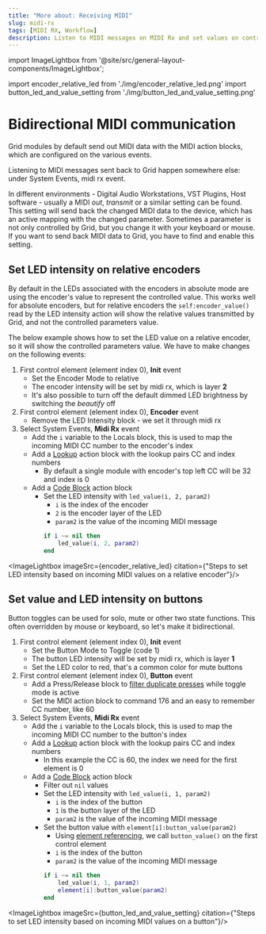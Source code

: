 ```yaml
---
title: "More about: Receiving MIDI"
slug: midi-rx
tags: [MIDI RX, Workflow]
description: Listen to MIDI messages on MIDI Rx and set values on control elements.
---
```


import ImageLightbox from '@site/src/general-layout-components/ImageLightbox';

import encoder_relative_led from './img/encoder_relative_led.png'
import button_led_and_value_setting from './img/button_led_and_value_setting.png'


# Bidirectional MIDI communication

Grid modules by default send out MIDI data with the MIDI action blocks, which are configured on the various events. 

Listening to MIDI messages sent back to Grid happen somewhere else: under System Events, midi rx event. 

In different environments - Digital Audio Workstations, VST Plugins, Host software - usually a MIDI *out*, *transmit* or a similar setting can be found. This setting will send back the changed MIDI data to the device, which has an active mapping with the changed parameter. Sometimes a parameter is not only controlled by Grid, but you change it with your keyboard or mouse. If you want to send back MIDI data to Grid, you have to find and enable this setting.

## Set LED intensity on relative encoders

By default in the LEDs associated with the encoders in absolute mode are using the encoder's value to represent the controlled value. This works well for absolute encoders, but for relative encoders the `self:encoder_value()` read by the LED intensity action will show the relative values transmitted by Grid, and not the controlled parameters value.

The below example shows how to set the LED value on a relative encoder, so it will show the controlled parameters value. We have to make changes on the following events:

1. First control element (element index 0), **Init** event
    - Set the Encoder Mode to relative
    - The encoder intensity will be set by midi rx, which is layer **2**
    - It's also possible to turn off the default dimmed LED brightness by switching the *beautify* off
2. First control element (element index 0), **Encoder** event
    - Remove the LED Intensity block - we set it through midi rx
3. Select System Events, **Midi Rx** event
    - Add the `i` variable to the Locals block, this is used to map the incoming MIDI CC number to the encoder's index
    - Add a [Lookup](/wiki/actions/variables/lookup-variables) action block with the lookup pairs CC and index numbers
        - By default a single module with encoder's top left CC will be 32 and index is 0 
    - Add a [Code Block](/wiki/actions/code/code-block) action block
        - Set the LED intensity with `led_value(i, 2, param2)`
            - `i` is the index of the encoder
            - `2` is the encoder layer of the LED
            - `param2` is the value of the incoming MIDI message
            ```lua
            if i ~= nil then
                led_value(i, 2, param2)
            end
            ``` 

<ImageLightbox imageSrc={encoder_relative_led} citation={"Steps to set LED intensity based on incoming MIDI values on a relative encoder"}/>

## Set value and LED intensity on buttons

Button toggles can be used for solo, mute or other two state functions. This often overridden by mouse or keyboard, so let's make it bidirectional.

1. First control element (element index 0), **Init** event
    - Set the Button Mode to Toggle (code 1)
    - The button LED intensity will be set by midi rx, which is layer **1**
    - Set the LED color to red, that's a common color for mute buttons
2. First control element (element index 0), **Button** event
    - Add a Press/Release block to [filter duplicate presses](/docs/guides/grid/grid-basic/3-button.md) while toggle mode is active
    - Set the MIDI action block to command 176 and an easy to remember CC number, like 60
3. Select System Events, **Midi Rx** event
    - Add the `i` variable to the Locals block, this is used to map the incoming MIDI CC number to the button's index
    - Add a [Lookup](/wiki/actions/variables/lookup-variables) action block with the lookup pairs CC and index numbers
        - In this example the CC is 60, the index we need for the first element is 0
    - Add a [Code Block](/wiki/actions/code/code-block) action block
        - Filter out `nil` values
        - Set the LED intensity with `led_value(i, 1, param2)`
            - `i` is the index of the button
            - `1` is the button layer of the LED
            - `param2` is the value of the incoming MIDI message
        - Set the button value with `element[i]:button_value(param2)`
            - Using [element referencing](/wiki/more/element-referencing), we call `button_value()` on the first control element
            - `i` is the index of the button
            - `param2` is the value of the incoming MIDI message
            ```lua
            if i ~= nil then
                led_value(i, 1, param2)
                element[i]:button_value(param2)
            end
            ``` 

<ImageLightbox imageSrc={button_led_and_value_setting} citation={"Steps to set LED intensity based on incoming MIDI values on a button"}/>
